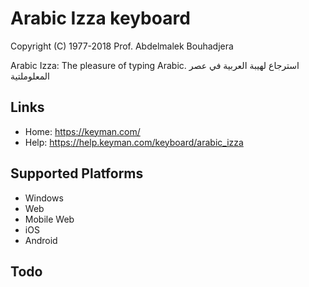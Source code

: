 Arabic Izza keyboard
====================

Copyright (C) 1977-2018 Prof. Abdelmalek Bouhadjera

Arabic Izza: The pleasure of typing Arabic.
استرجاع لهيبة العربية في عصر المعلوملتية

Links
-----

 * Home:     https://keyman.com/
 * Help:     https://help.keyman.com/keyboard/arabic_izza

Supported Platforms
-------------------
 * Windows
 * Web
 * Mobile Web
 * iOS
 * Android

Todo
----
